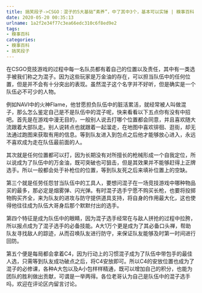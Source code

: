 ```yaml
---
title: 搞笑段子->CSGO：混子的5大基础“素养”，中了其中3个，基本可以实锤 | 糗事百科
date: 2020-05-20 00:35:13
urlname: 1a2f2e34f77c3ea66edc310c6f8ed9e2
tags: 
- 糗事百科
categories:
- 糗事百科
- 搞笑段子
---
```

在CSGO竞技游戏的过程中每一名队员都有着自己的位置以及责任，其中有一类选手被我们称之为混子。因为这些玩家是万金油的存在，可以担当队伍中的任何位置，但是并不会有十分突出的表现。虽然混子这个名字并不好听，但是确实是一个队伍必不可少的人物。

例如NAVI中的火神Flame，他甘愿担负队伍中的脏活累活，就经常被人叫做混子，那么怎么鉴定自己是不是队伍中的混子呢，快来看看以下五点你有没有中招吧。首先是在游戏中漫无目的，一般别人说去打哪个位置都会同意，并且喜欢随大流跟着大部队走。别人说转点也就跟着一起溜走，在地图中喜欢徘徊、逛街，却无法通过跑图来获取有用的信息。等到队友进入到包点之后他才能够放心进入，永远不喜欢成为走在队伍最前面的人。

其次就是任何位置都可以打，因为长期没有对所擅长的枪械形成一个自我定位，所以说成为了队伍中的万金油，既可突破也可狙击，但是其效果并不能够赶得上正牌选手。所以一般都会处于补枪位的位置，等到队友死之后来填补位置上的空缺。

第三个就是任劳任怨甘当队伍中的工具人，要想问混子在一场竞技游戏中哪种物品买的最多，那必定是烟雾弹、闪光弹。有时混子选手宁愿不购买长枪，也要将投掷物购买齐全，来为队友的进攻与防守提供道具支持，将自身的作用最大化，这也使得他往往成为队伍大哥身后那个默默付出的选手。

第四个特征是成为队伍中的眼睛，因为混子选手经常在与敌人拼抢的过程中拉胯，所以报点成为了混子选手的必备技能。A大1万个更是成为了其必备口头禅，帮助队友寻找敌人的踪迹，从而召唤队友进行防守，来保证队友能够及时第一时间进行回防。

第五个便是每局都会拿着C4，因为行动上的习惯混子成为了队伍中带包手的最佳人选，只需等到队友成功破点之后，将C4安放即可。所以C4的安放位置也成为了混子的必修课，各种A大包以及A小包样样精通，既可以增加自己的积分，也能为团队的胜利做出贡献，可谓是一举两得。各位老哥认为自己是队伍中的混子选手吗，欢迎在评论区内留言讨论。


